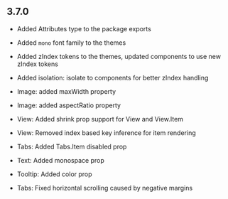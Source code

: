 ## 3.7.0

- Added Attributes type to the package exports
- Added `mono` font family to the themes
- Added zIndex tokens to the themes, updated components to use new zIndex tokens
- Added isolation: isolate to components for better zIndex handling

- Image: added maxWidth property
- Image: added aspectRatio property
- View: Added shrink prop support for View and View.Item
- View: Removed index based key inference for item rendering
- Tabs: Added Tabs.Item disabled prop
- Text: Added monospace prop
- Tooltip: Added color prop
- Tabs: Fixed horizontal scrolling caused by negative margins
